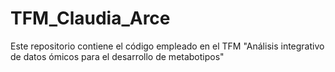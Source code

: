 # TFM_Claudia_Arce
Este repositorio contiene el código empleado en el TFM "Análisis integrativo de datos ómicos para el desarrollo de metabotipos"
